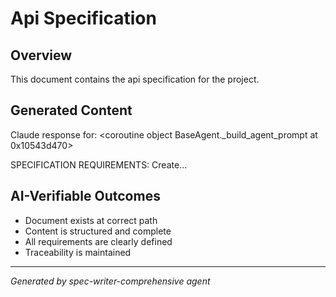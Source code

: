 # Api Specification

## Overview
This document contains the api specification for the project.

## Generated Content
Claude response for: 
<coroutine object BaseAgent._build_agent_prompt at 0x10543d470>

SPECIFICATION REQUIREMENTS:
Create...

## AI-Verifiable Outcomes
- Document exists at correct path
- Content is structured and complete
- All requirements are clearly defined
- Traceability is maintained

---
*Generated by spec-writer-comprehensive agent*
